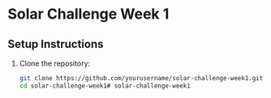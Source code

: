 # Solar Challenge Week 1

## Setup Instructions

1. Clone the repository:
   ```bash
   git clone https://github.com/yourusername/solar-challenge-week1.git
   cd solar-challenge-week1# solar-challenge-week1